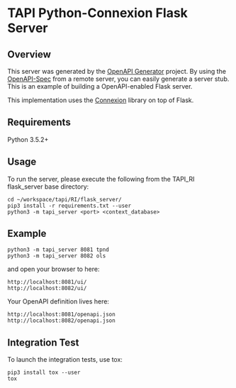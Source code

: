 # TAPI Python-Connexion Flask Server

## Overview
This server was generated by the [OpenAPI Generator](https://openapi-generator.tech) project. By using the
[OpenAPI-Spec](https://openapis.org) from a remote server, you can easily generate a server stub.  This
is an example of building a OpenAPI-enabled Flask server.

This implementation uses the [Connexion](https://github.com/zalando/connexion) library on top of Flask.

## Requirements
Python 3.5.2+

## Usage
To run the server, please execute the following from the TAPI_RI flask_server base directory:

```
cd ~/workspace/tapi/RI/flask_server/
pip3 install -r requirements.txt --user
python3 -m tapi_server <port> <context_database>
```
## Example
```
python3 -m tapi_server 8081 tpnd
python3 -m tapi_server 8082 ols
```

and open your browser to here:

```
http://localhost:8081/ui/
http://localhost:8082/ui/
```

Your OpenAPI definition lives here:

```
http://localhost:8081/openapi.json
http://localhost:8082/openapi.json
```
## Integration Test

To launch the integration tests, use tox:

```
pip3 install tox --user
tox
```
